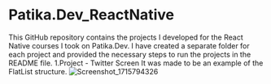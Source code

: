 # Patika.Dev_ReactNative
This GitHub repository contains the projects I developed for the React Native courses I took on Patika.Dev. I have created a separate folder for each project and provided the necessary steps to run the projects in the README file.
1.Project - Twitter Screen
  It was made to be an example of the FlatList structure.
  ![Screenshot_1715794326](https://github.com/zekiyedogr/Patika.Dev_ReactNative/assets/72526615/de2bb0b2-02b1-442e-b90c-29999e15a1d4)
